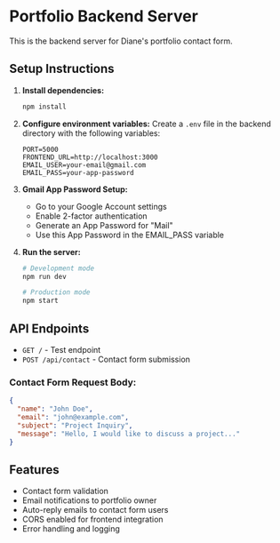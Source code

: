 # Portfolio Backend Server

This is the backend server for Diane's portfolio contact form.

## Setup Instructions

1. **Install dependencies:**
   ```bash
   npm install
   ```

2. **Configure environment variables:**
   Create a `.env` file in the backend directory with the following variables:
   ```
   PORT=5000
   FRONTEND_URL=http://localhost:3000
   EMAIL_USER=your-email@gmail.com
   EMAIL_PASS=your-app-password
   ```

3. **Gmail App Password Setup:**
   - Go to your Google Account settings
   - Enable 2-factor authentication
   - Generate an App Password for "Mail"
   - Use this App Password in the EMAIL_PASS variable

4. **Run the server:**
   ```bash
   # Development mode
   npm run dev
   
   # Production mode
   npm start
   ```

## API Endpoints

- `GET /` - Test endpoint
- `POST /api/contact` - Contact form submission

### Contact Form Request Body:
```json
{
  "name": "John Doe",
  "email": "john@example.com",
  "subject": "Project Inquiry",
  "message": "Hello, I would like to discuss a project..."
}
```

## Features

- Contact form validation
- Email notifications to portfolio owner
- Auto-reply emails to contact form users
- CORS enabled for frontend integration
- Error handling and logging 